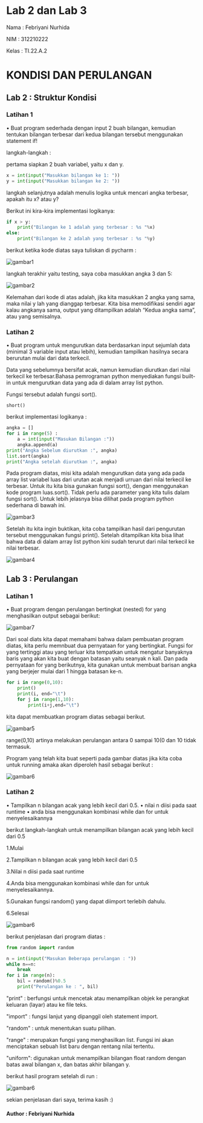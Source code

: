 # Lab 2 dan Lab 3
Nama    : Febriyani Nurhida

NIM     : 312210222

Kelas   : TI.22.A.2

# KONDISI DAN PERULANGAN

## Lab 2 : Struktur Kondisi

### Latihan 1

• Buat program sederhada dengan input 2 buah bilangan, kemudian tentukan bilangan terbesar dari kedua bilangan tersebut menggunakan statement if!

langkah-langkah :

pertama  siapkan 2 buah variabel, yaitu x dan y.

``` python
x = int(input("Masukkan bilangan ke 1: "))
y = int(input("Masukkan bilangan ke 2: "))
```


langkah selanjutnya adalah menulis logika untuk mencari angka terbesar, apakah itu x? atau y?

Berikut ini kira-kira implementasi logikanya:

``` python
if x > y:
    print("Bilangan ke 1 adalah yang terbesar : %s "%x)
else:
    print("Bilangan ke 2 adalah yang terbesar : %s "%y)
```


berikut ketika kode diatas saya tuliskan di pycharm :

![gambar1](ss4/ss1.png)


langkah terakhir yaitu testing, saya coba masukkan angka 3 dan 5:

![gambar2](ss4/ss2.png)

Kelemahan dari kode di atas adalah, jika kita masukkan 2 angka yang sama, maka nilai y lah yang dianggap terbesar. Kita bisa memodifikasi sendiri agar kalau angkanya sama, output yang ditampilkan adalah “Kedua angka sama”, atau yang semisalnya.

### Latihan 2

• Buat program untuk mengurutkan data berdasarkan input sejumlah data (minimal 3 variable input atau lebih), kemudian tampilkan hasilnya secara berurutan mulai dari data terkecil.


Data yang sebelumnya bersifat acak, namun kemudian diurutkan dari nilai terkecil ke terbesar.Bahasa pemrograman python menyediakan fungsi built-in untuk mengurutkan data yang ada di dalam array list python.

Fungsi tersebut adalah fungsi sort().

``` short() ```

berikut implementasi logikanya : 

``` python
angka = []
for i in range(5) :
    a = int(input("Masukan Bilangan :"))
    angka.append(a)
print("Angka Sebelum diurutkan :", angka)
list.sort(angka)
print("Angka setelah diurutkan :", angka)
```

Pada program diatas, misi kita adalah mengurutkan data yang ada pada array list variabel luas dari urutan acak menjadi urruan dari nilai terkecil ke terbesar.
Untuk itu kita bisa gunakan fungsi sort(), dengan menggunakan kode program luas.sort(). Tidak perlu ada parameter yang kita tulis dalam fungsi sort(). 
Untuk lebih jelasnya bisa dilihat pada  program python sederhana di bawah ini.

![gambar3](ss4/ss3.png)

Setelah itu kita ingin buktikan, kita coba tampilkan hasil dari pengurutan tersebut menggunakan fungsi print().
Setelah ditampilkan kita bisa lihat bahwa data di dalam array list python kini sudah terurut dari nilai terkecil ke nilai terbesar.

![gambar4](ss4/ss4.png)


## Lab 3 : Perulangan

### Latihan 1

• Buat program dengan perulangan bertingkat (nested) for yang menghasilkan output sebagai berikut:

![gambar7](ss4/ss7.png)

Dari soal diats kita dapat memahami bahwa dalam pembuatan program diatas, kita perlu memnbuat dua pernyataan for yang bertingkat. Fungsi for yang tertinggi atau yang terluar kita tempatkan untuk mengatur banyaknya baris yang akan kita buat dengan batasan yaitu seanyak n kali. Dan pada pernyataan for yang berikutnya, kita gunakan untuk membuat barisan angka yang berjejer mulai dari 1 hingga batasan ke-n.

``` python
for i in range(0,10):
    print()
    print(i, end="\t")
    for j in range(1,10):
        print(i+j,end="\t")
```

kita dapat membuatkan program diatas sebagai berikut.

![gambar5](ss4/ss5.png)

range(0,10) artinya melakukan perulangan antara 0 sampai 10(0 dan 10 tidak termasuk.


Program yang telah kita buat seperti pada gambar diatas jika kita coba untuk running amaka akan diperoleh hasil sebagai berikut :

![gambar6](ss4/ss6.png)


### Latihan 2

• Tampilkan n bilangan acak yang lebih kecil dari 0.5.
• nilai n diisi pada saat runtime
• anda bisa menggunakan kombinasi while dan for untuk menyelesaikannya

berikut langkah-langkah untuk menampilkan bilangan acak yang lebih kecil dari 0.5

1.Mulai

2.Tampilkan n bilangan acak yang lebih kecil dari 0.5

3.Nilai n diisi pada saat runtime

4.Anda bisa menggunakan kombinasi while dan for untuk menyelesaikannya.

5.Gunakan fungsi random() yang dapat diimport terlebih dahulu.

6.Selesai

![gambar6](ss4/ss8.png)

berikut penjelasan dari program diatas :

``` python
from random import random

n = int(input("Masukan Beberapa perulangan : "))
while n==n:
    break
for i in range(n):
    bil = random()%0.5
    print("Perulangan ke : ", bil)
```

"print" : berfungsi untuk mencetak atau menampilkan objek ke perangkat keluaran (layar) atau ke file teks.

"import" : fungsi lanjut yang dipanggil oleh statement import.

"random" : untuk menentukan suatu pilihan.

"range" : merupakan fungsi yang menghasilkan list. Fungsi ini akan menciptakan sebuah list baru dengan rentang nilai tertentu.

"uniform": digunakan untuk menampilkan bilangan float random dengan batas awal bilangan x, dan batas akhir bilangan y.

berikut hasil program setelah di run :

![gambar6](ss4/ss9.png)

sekian penjelasan dari saya, terima kasih :)

#### Author : Febriyani Nurhida